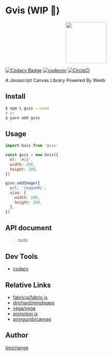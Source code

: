 # Gvis (WIP 🚧)

<p align="center">
  <img width="128" src="https://raw.githubusercontent.com/nextvis/gvis/master/assets/logo.png">
</p>

[![Codacy Badge](https://api.codacy.com/project/badge/Grade/7a5ccbc420b2402381db6900f3fc63fa)](https://www.codacy.com/manual/limichange/gvis?utm_source=github.com&utm_medium=referral&utm_content=limichange/gvis&utm_campaign=Badge_Grade)
[![codecov](https://codecov.io/gh/nextvis/gvis/branch/master/graph/badge.svg)](https://codecov.io/gh/nextvis/gvis)
[![CircleCI](https://circleci.com/gh/nextvis/gvis.svg?style=svg)](https://circleci.com/gh/nextvis/gvis)

A Javascript Canvas Library Powered By Weeb

## Install

```bash
$ npm i gvis --save
# or
$ yarn add gvis
```

## Usage

```js
import Gvis from 'gvis'

const gvis = new Gvis({
  el: '#id',
  width: 200,
  height: 200,
})

givs.addImage({
  url: 'imageURL',
  size: {
    width: 200,
    height: 200,
  },
})
```

## API document

> todo

## Dev Tools

- [codacy](https://app.codacy.com/)

## Relative Links

- [fabricjs/fabric.js](https://github.com/fabricjs/fabric.js)
- [drichard/mindmaps](https://github.com/drichard/mindmaps)
- [vega/vega](https://github.com/vega/vega)
- [pixijs/pixi.js](https://github.com/pixijs/pixi.js)
- [airingursb/canvas](https://airingursb.gitbooks.io/canvas/08.html)

## Author

[limichange](https://github.com/limichange)
